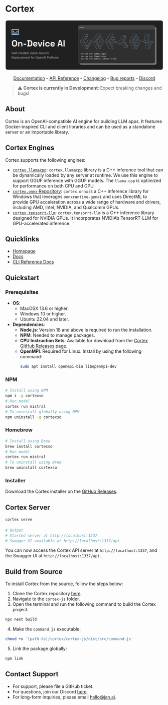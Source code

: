 # Cortex
<p align="center">
  <img alt="cortex-cpplogo" src="https://raw.githubusercontent.com/janhq/cortex/dev/assets/cortex-banner.png">
</p>

<p align="center">
  <a href="https://jan.ai/cortex">Documentation</a> - <a href="https://jan.ai/api-reference">API Reference</a> 
  - <a href="https://github.com/janhq/cortex/releases">Changelog</a> - <a href="https://github.com/janhq/cortex/issues">Bug reports</a> - <a href="https://discord.gg/AsJ8krTT3N">Discord</a>
</p>

> ⚠️ **Cortex is currently in Development**: Expect breaking changes and bugs!

## About
Cortex is an OpenAI-compatible AI engine for building LLM apps. It features Docker-inspired CLI and client libraries and can be used as a standalone server or an importable library.

## Cortex Engines
Cortex supports the following engines:
- [`cortex.llamacpp`](https://github.com/janhq/cortex.llamacpp): `cortex.llamacpp` library is a C++ inference tool that can be dynamically loaded by any server at runtime. We use this engine to support GGUF inference with GGUF models. The `llama.cpp` is optimized for performance on both CPU and GPU.
- [`cortex.onnx` Repository](https://github.com/janhq/cortex.onnx): `cortex.onnx` is a C++ inference library for Windows that leverages `onnxruntime-genai` and uses DirectML to provide GPU acceleration across a wide range of hardware and drivers, including AMD, Intel, NVIDIA, and Qualcomm GPUs.
- [`cortex.tensorrt-llm`](https://github.com/janhq/cortex.tensorrt-llm): `cortex.tensorrt-llm` is a C++ inference library designed for NVIDIA GPUs. It incorporates NVIDIA’s TensorRT-LLM for GPU-accelerated inference.

## Quicklinks

- [Homepage](https://cortex.so/)
- [Docs](https://cortex.so/docs/)
- [CLI Reference Docs](https://cortex.so/docs/cli)

## Quickstart
### Prerequisites
- **OS**:
  - MacOSX 13.6 or higher.
  - Windows 10 or higher.
  - Ubuntu 22.04 and later.
- **Dependencies**:
  - **Node.js**: Version 18 and above is required to run the installation.
  - **NPM**: Needed to manage packages.
  - **CPU Instruction Sets**: Available for download from the [Cortex GitHub Releases](https://github.com/janhq/cortex/releases) page.
  - **OpenMPI**: Required for Linux. Install by using the following command:
    ```bash
    sudo apt install openmpi-bin libopenmpi-dev
    ```

### NPM
``` bash
# Install using NPM
npm i -g cortexso
# Run model
cortex run mistral
# To uninstall globally using NPM
npm uninstall -g cortexso
```

### Homebrew
``` bash
# Install using Brew
brew install cortexso
# Run model
cortex run mistral
# To uninstall using Brew
brew uninstall cortexso
```
### Installer
Download the Cortex installer on the [GitHub Releases](https://github.com/janhq/cortex/releases).

## Cortex Server
```bash
cortex serve

# Output
# Started server at http://localhost:1337
# Swagger UI available at http://localhost:1337/api
```

You can now access the Cortex API server at `http://localhost:1337`,
and the Swagger UI at `http://localhost:1337/api`.

## Build from Source

To install Cortex from the source, follow the steps below:

1. Clone the Cortex repository [here](https://github.com/janhq/cortex/tree/dev).
2. Navigate to the `cortex-js` folder.
3. Open the terminal and run the following command to build the Cortex project:

```bash
npx nest build
```

4. Make the `command.js` executable:

```bash
chmod +x '[path-to]/cortex/cortex-js/dist/src/command.js'
```

5. Link the package globally:

```bash
npm link
```

## Contact Support
- For support, please file a GitHub ticket.
- For questions, join our Discord [here](https://discord.gg/FTk2MvZwJH).
- For long-form inquiries, please email [hello@jan.ai](mailto:hello@jan.ai).

